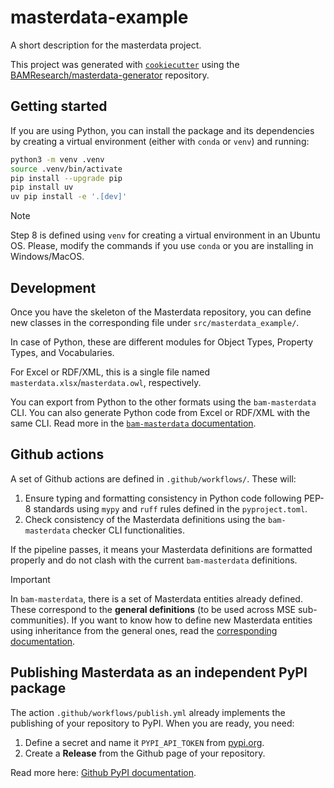 # masterdata-example

A short description for the masterdata project.

This project was generated with [`cookiecutter`](https://github.com/cookiecutter/cookiecutter) using the [BAMResearch/masterdata-generator](https://github.com/BAMresearch/masterdata-generator) repository.

## Getting started

If you are using Python, you can install the package and its dependencies by creating a virtual environment (either with `conda` or `venv`) and running:
```sh
python3 -m venv .venv
source .venv/bin/activate
pip install --upgrade pip
pip install uv
uv pip install -e '.[dev]'
```

> [!NOTE]
> Step 8 is defined using `venv` for creating a virtual environment in an Ubuntu OS. Please, modify the commands if you use `conda` or you are installing in Windows/MacOS.

## Development

Once you have the skeleton of the Masterdata repository, you can define new classes in the corresponding file under `src/masterdata_example/`.

In case of Python, these are different modules for Object Types, Property Types, and Vocabularies.

For Excel or RDF/XML, this is a single file named `masterdata.xlsx`/`masterdata.owl`, respectively.

You can export from Python to the other formats using the `bam-masterdata` CLI. You can also generate Python code from Excel or RDF/XML with the same CLI. Read more in the [`bam-masterdata` documentation](https://bamresearch.github.io/bam-masterdata/).

## Github actions

A set of Github actions are defined in `.github/workflows/`. These will:
1. Ensure typing and formatting consistency in Python code following PEP-8 standards using `mypy` and `ruff` rules defined in the `pyproject.toml`.
2. Check consistency of the Masterdata definitions using the `bam-masterdata` checker CLI functionalities.

If the pipeline passes, it means your Masterdata definitions are formatted properly and do not clash with the current `bam-masterdata` definitions.

> [!IMPORTANT]
> In `bam-masterdata`, there is a set of Masterdata entities already defined. These correspond to the **general definitions** (to be used across MSE sub-communities). If you want to know how to define new Masterdata entities using inheritance from the general ones, read the [corresponding documentation](https://bamresearch.github.io/bam-masterdata/).

## Publishing Masterdata as an independent PyPI package

The action `.github/workflows/publish.yml` already implements the publishing of your repository to PyPI. When you are ready, you need:
1. Define a secret and name it `PYPI_API_TOKEN` from [pypi.org](https://pypi.org/).
2. Create a **Release** from the Github page of your repository.

Read more here: [Github PyPI documentation](https://packaging.python.org/en/latest/guides/publishing-package-distribution-releases-using-github-actions-ci-cd-workflows/).
